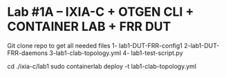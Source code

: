 
# Lab #1A – IXIA-C + OTGEN CLI + CONTAINER LAB + FRR DUT
Git clone repo to get all needed files
1- lab1-DUT-FRR-config1
2-lab1-DUT-FRR-daemons
3-lab1-clab-topology.yml
4- lab1-test-script.py


cd ./ixia-c/lab1
sudo containerlab deploy -t lab1-clab-topology.yml
